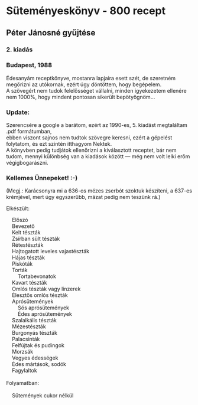 # Süteményeskönyv - 800 recept
## Péter Jánosné gyűjtése
### 2. kiadás
### Budapest, 1988

Édesanyám receptkönyve, mostanra lapjaira esett szét, de szeretném megőrizni az utókornak, ezért úgy döntöttem, hogy begépelem.\
A szövegért nem tudok felelősséget vállalni, minden igyekezetem ellenére nem 1000%, hogy mindent pontosan sikerült bepötyögnöm...

### Update:
Szerencsére a google a barátom, ezért az 1990-es, 5. kiadást megtaláltam .pdf formátumban,\
ebben viszont sajnos nem tudtok szövegre keresni, ezért a gépelést folytatom, és ezt szintén itthagyom Nektek.\
A könyvben pedig tudjátok ellenőrizni a kiválasztott receptet, bár nem tudom, mennyi különbség van a kiadások között — még nem volt lelki erőm végigbogarászni.

### Kellemes Ünnepeket! :-)

(Megj.: Karácsonyra mi a 636-os mézes zserbót szoktuk készíteni, a 637-es krémjével, mert úgy egyszerűbb, mázat pedig nem teszünk rá.)

Elkészült:

&nbsp;&nbsp;&nbsp;&nbsp;Előszó\
&nbsp;&nbsp;&nbsp;&nbsp;Bevezető\
&nbsp;&nbsp;&nbsp;&nbsp;Kelt tészták\
&nbsp;&nbsp;&nbsp;&nbsp;Zsírban sült tészták\
&nbsp;&nbsp;&nbsp;&nbsp;Rétestészták\
&nbsp;&nbsp;&nbsp;&nbsp;Hajtogatott leveles vajastészták\
&nbsp;&nbsp;&nbsp;&nbsp;Hájas tészták\
&nbsp;&nbsp;&nbsp;&nbsp;Piskóták\
&nbsp;&nbsp;&nbsp;&nbsp;Torták\
&nbsp;&nbsp;&nbsp;&nbsp;&nbsp;&nbsp;&nbsp;&nbsp;Tortabevonatok\
&nbsp;&nbsp;&nbsp;&nbsp;Kavart tészták\
&nbsp;&nbsp;&nbsp;&nbsp;Omlós tészták vagy linzerek\
&nbsp;&nbsp;&nbsp;&nbsp;Élesztős omlós tészták\
&nbsp;&nbsp;&nbsp;&nbsp;Aprósütemények\
&nbsp;&nbsp;&nbsp;&nbsp;&nbsp;&nbsp;&nbsp;&nbsp;Sós aprósütemények\
&nbsp;&nbsp;&nbsp;&nbsp;&nbsp;&nbsp;&nbsp;&nbsp;Édes aprósütemények\
&nbsp;&nbsp;&nbsp;&nbsp;Szalalkális tészták\
&nbsp;&nbsp;&nbsp;&nbsp;Mézestészták\
&nbsp;&nbsp;&nbsp;&nbsp;Burgonyás tészták\
&nbsp;&nbsp;&nbsp;&nbsp;Palacsinták\
&nbsp;&nbsp;&nbsp;&nbsp;Felfújtak és pudingok\
&nbsp;&nbsp;&nbsp;&nbsp;Morzsák\
&nbsp;&nbsp;&nbsp;&nbsp;Vegyes édességek\
&nbsp;&nbsp;&nbsp;&nbsp;Édes mártások, sodók\
&nbsp;&nbsp;&nbsp;&nbsp;Fagylaltok\
\
Folyamatban:\
\
&nbsp;&nbsp;&nbsp;&nbsp;Sütemények cukor nélkül  
